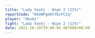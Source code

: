 ```yaml
---
title: "Lady Vashj - Wipe 2 (11%)"
reportCode: "6AVWPgm8tYbcFC2q"
player: "Abumi"
fight: "Lady Vashj - Wipe 2 (11%)"
date: 2021-10-20T19:00:04.987000+00:00
---
```

